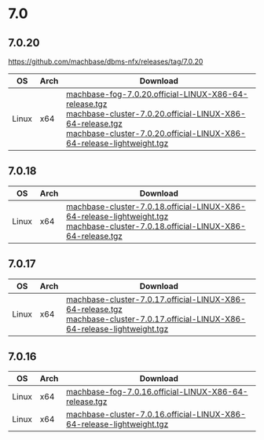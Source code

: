 # 7.0

## 7.0.20

https://github.com/machbase/dbms-nfx/releases/tag/7.0.20

|OS|Arch|Download|
|--|--|--|
|Linux|x64|[machbase-fog-7.0.20.official-LINUX-X86-64-release.tgz](https://github.com/machbase/packages/releases/download/7.0.20/machbase-fog-7.0.20.official-LINUX-X86-64-release.tgz)<br>[machbase-cluster-7.0.20.official-LINUX-X86-64-release.tgz](https://github.com/machbase/packages/releases/download/7.0.20/machbase-cluster-7.0.20.official-LINUX-X86-64-release.tgz)<br>[machbase-cluster-7.0.20.official-LINUX-X86-64-release-lightweight.tgz](https://github.com/machbase/packages/releases/download/7.0.20/machbase-cluster-7.0.20.official-LINUX-X86-64-release-lightweight.tgz)|

## 7.0.18

|OS|Arch|Download|
|--|--|--|
|Linux|x64|[machbase-cluster-7.0.18.official-LINUX-X86-64-release-lightweight.tgz](https://github.com/machbase/packages/releases/download/7.0.18/machbase-cluster-7.0.18.official-LINUX-X86-64-release-lightweight.tgz)<br>[machbase-cluster-7.0.18.official-LINUX-X86-64-release.tgz](https://github.com/machbase/packages/releases/download/7.0.18/machbase-cluster-7.0.18.official-LINUX-X86-64-release.tgz)|


## 7.0.17

|OS|Arch|Download|
|--|--|--|
|Linux|x64| [machbase-cluster-7.0.17.official-LINUX-X86-64-release.tgz](https://github.com/machbase/packages/releases/download/7.0.17/machbase-cluster-7.0.17.official-LINUX-X86-64-release.tgz)<br>[machbase-cluster-7.0.17.official-LINUX-X86-64-release-lightweight.tgz](https://github.com/machbase/packages/releases/download/7.0.17/machbase-cluster-7.0.17.official-LINUX-X86-64-release-lightweight.tgz)|

## 7.0.16

|OS|Arch|Download|
|--|--|--|
|Linux|x64|[machbase-fog-7.0.16.official-LINUX-X86-64-release.tgz](https://github.com/machbase/packages/releases/download/7.0.16/machbase-fog-7.0.16.official-LINUX-X86-64-release.tgz)|
|Linux|x64|[machbase-cluster-7.0.16.official-LINUX-X86-64-release-lightweight.tgz](https://github.com/machbase/packages/releases/download/7.0.16/machbase-cluster-7.0.16.official-LINUX-X86-64-release-lightweight.tgz)|
